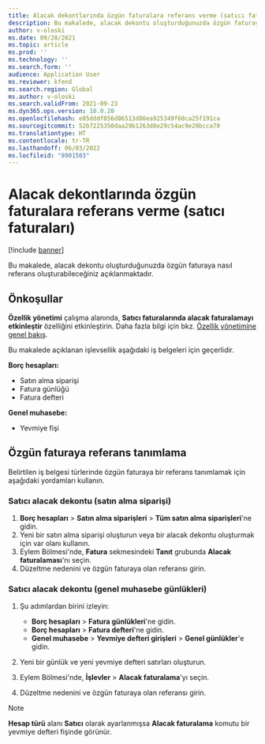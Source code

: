 ```yaml
---
title: Alacak dekontlarında özgün faturalara referans verme (satıcı faturaları)
description: Bu makalede, alacak dekontu oluşturduğunuzda özgün faturaya nasıl referans oluşturabileceğiniz açıklanmaktadır.
author: v-oloski
ms.date: 09/28/2021
ms.topic: article
ms.prod: ''
ms.technology: ''
ms.search.form: ''
audience: Application User
ms.reviewer: kfend
ms.search.region: Global
ms.author: v-oloski
ms.search.validFrom: 2021-09-23
ms.dyn365.ops.version: 10.0.20
ms.openlocfilehash: e05dddf056d86513d86ea925349f60ca25f191ca
ms.sourcegitcommit: 52b7225350daa29b1263d8e29c54ac9e20bcca70
ms.translationtype: HT
ms.contentlocale: tr-TR
ms.lasthandoff: 06/03/2022
ms.locfileid: "8901503"
---
```

# <a name="reference-original-invoices-in-credit-notes-vendor-invoices"></a>Alacak dekontlarında özgün faturalara referans verme (satıcı faturaları)

[!include [banner](../includes/banner.md)]

Bu makalede, alacak dekontu oluşturduğunuzda özgün faturaya nasıl referans oluşturabileceğiniz açıklanmaktadır.

## <a name="prerequisites"></a>Önkoşullar

**Özellik yönetimi** çalışma alanında, **Satıcı faturalarında alacak faturalamayı etkinleştir** özelliğini etkinleştirin. Daha fazla bilgi için bkz. [Özellik yönetimine genel bakış](../../fin-ops-core/fin-ops/get-started/feature-management/feature-management-overview.md).

Bu makalede açıklanan işlevsellik aşağıdaki iş belgeleri için geçerlidir.

**Borç hesapları:**

- Satın alma siparişi
- Fatura günlüğü
- Fatura defteri

**Genel muhasebe:**

- Yevmiye fişi

## <a name="define-a-reference-to-an-original-invoice"></a>Özgün faturaya referans tanımlama

Belirtilen iş belgesi türlerinde özgün faturaya bir referans tanımlamak için aşağıdaki yordamları kullanın.

### <a name="vendor-credit-note-purchase-order"></a>Satıcı alacak dekontu (satın alma siparişi)

1. **Borç hesapları** \> **Satın alma siparişleri** \> **Tüm satın alma siparişleri**'ne gidin.
2. Yeni bir satın alma siparişi oluşturun veya bir alacak dekontu oluşturmak için var olanı kullanın.
3. Eylem Bölmesi'nde, **Fatura** sekmesindeki **Tanıt** grubunda **Alacak faturalaması**'nı seçin.
4. Düzeltme nedenini ve özgün faturaya olan referansı girin.

### <a name="vendor-credit-note-ledger-journals"></a>Satıcı alacak dekontu (genel muhasebe günlükleri)

1. Şu adımlardan birini izleyin:

    - **Borç hesapları** \> **Fatura günlükleri**'ne gidin.
    - **Borç hesapları** \> **Fatura defteri**'ne gidin.
    - **Genel muhasebe** \> **Yevmiye defteri girişleri** \> **Genel günlükler**'e gidin.

2. Yeni bir günlük ve yeni yevmiye defteri satırları oluşturun.
3. Eylem Bölmesi'nde, **İşlevler** \> **Alacak faturalama**'yı seçin.
4. Düzeltme nedenini ve özgün faturaya olan referansı girin.

> [!NOTE]
> **Hesap türü** alanı **Satıcı** olarak ayarlanmışsa **Alacak faturalama** komutu bir yevmiye defteri fişinde görünür.
